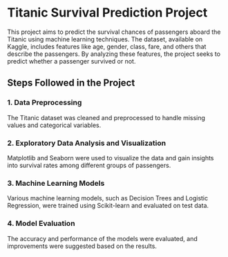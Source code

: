 # Titanic Survival Prediction Project

This project aims to predict the survival chances of passengers aboard the Titanic using machine learning techniques. The dataset, available on Kaggle, includes features like age, gender, class, fare, and others that describe the passengers. By analyzing these features, the project seeks to predict whether a passenger survived or not.

## Steps Followed in the Project

### 1. Data Preprocessing
The Titanic dataset was cleaned and preprocessed to handle missing values and categorical variables.

### 2. Exploratory Data Analysis and Visualization
Matplotlib and Seaborn were used to visualize the data and gain insights into survival rates among different groups of passengers.

### 3. Machine Learning Models
Various machine learning models, such as Decision Trees and Logistic Regression, were trained using Scikit-learn and evaluated on test data.

### 4. Model Evaluation
The accuracy and performance of the models were evaluated, and improvements were suggested based on the results.
